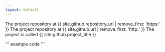 ```yaml
---
layout: default
---
```

The project repository at {{ site.github.repository_url | remove_first: 'https:' }}
The project repository at {{ site.github.url | remove_first: 'http:' }}
The project is called {{ site.github.project_title }}

'''
example code
'''
